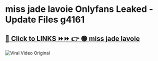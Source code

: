 
 # miss jade lavoie Onlyfans Leaked - Update Files g4161

## <h2><a href="https://clipsfans.com/miss_jade_lavoie&ref=git">🔗 Click to LINKS ⏩⏩ 👉 🟢 miss jade lavoie </a></h2>

<a href="https://clipsfans.com/miss_jade_lavoie&ref=git" rel="nofollow" data-target="animated-image.originalLink"><img src="https://i.ibb.co.com/xMMVF88/686577567.gif" alt="Viral Video Original" style="max-width: 100%; display: inline-block;" data-target="animated-image.originalImage"></a>

